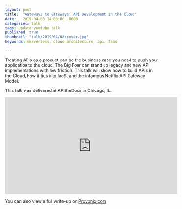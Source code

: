 ```yaml
---
layout: post
title:  "Gateways to Gateways: API Development in the Cloud"
date:   2019-04-08 14:00:00 -0600
categories: talk
tags: update youtube talk
published: true
thumbnail: "talk/2019/04/08/cover.jpg"
keywords: serverless, cloud architecture, api, faas

---
```


Treating APIs as a product can be the business case you need to push your application to the cloud. The Big Four can stand up legacy and new API implementations with low friction. This talk will show how to build APIs in the Cloud, how it ties into IaaS, and the infamous Netflix API Gateway Model.

This talk was delivered at APItheDocs in Chicago, IL. 

<iframe width="560" height="315" src="https://www.youtube.com/embed/M5EEB0PthmI" title="YouTube video player" frameborder="0" allow="accelerometer; autoplay; clipboard-write; encrypted-media; gyroscope; picture-in-picture" allowfullscreen></iframe>

You can also view a full write-up on [Provonix.com](https://pronovix.com/event/api-docs-chicago-2019#amy)

